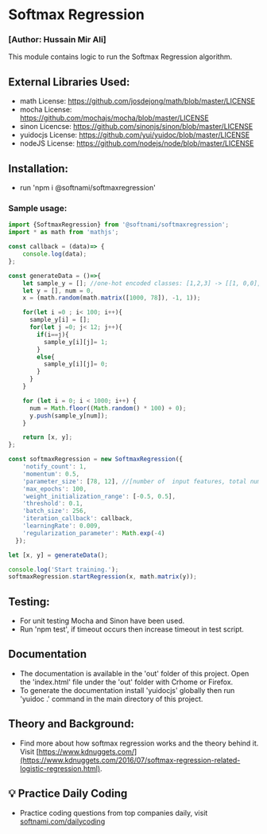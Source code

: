# Softmax Regression
### [Author: Hussain Mir Ali]
This module contains logic to run the Softmax Regression algorithm.

## External Libraries Used:
* math License: https://github.com/josdejong/math/blob/master/LICENSE
* mocha License: https://github.com/mochajs/mocha/blob/master/LICENSE
* sinon Licencse: https://github.com/sinonjs/sinon/blob/master/LICENSE
* yuidocjs License: https://github.com/yui/yuidoc/blob/master/LICENSE
* nodeJS License: https://github.com/nodejs/node/blob/master/LICENSE

## Installation:
*  run 'npm i @softnami/softmaxregression'

### Sample usage:

```javascript
import {SoftmaxRegression} from '@softnami/softmaxregression';
import * as math from 'mathjs';

const callback = (data)=> {
    console.log(data);
};

const generateData = ()=>{
    let sample_y = []; //one-hot encoded classes: [1,2,3] -> [[1, 0,0],[0, 1,0],[0, 0,1]]
    let y = [], num = 0, 
    x = (math.random(math.matrix([1000, 78]), -1, 1));

    for(let i =0 ; i< 100; i++){
      sample_y[i] = [];
      for(let j =0; j< 12; j++){
        if(i==j){
          sample_y[i][j]= 1;
        }
        else{
          sample_y[i][j]= 0;
        }
      }  
    }

    for (let i = 0; i < 1000; i++) {
      num = Math.floor((Math.random() * 100) + 0);
      y.push(sample_y[num]);
    }

    return [x, y];
};

const softmaxRegression = new SoftmaxRegression({
    'notify_count': 1,
    'momentum': 0.5,
    'parameter_size': [78, 12], //[number of  input features, total number of  output classes]
    'max_epochs': 100,
    'weight_initialization_range': [-0.5, 0.5],
    'threshold': 0.1,
    'batch_size': 256,
    'iteration_callback': callback,
    'learningRate': 0.009,
    'regularization_parameter': Math.exp(-4)
  });

let [x, y] = generateData();

console.log('Start training.');
softmaxRegression.startRegression(x, math.matrix(y));

```
## Testing:
* For unit testing Mocha and Sinon have been used. 
* Run 'npm test', if timeout occurs then increase timeout in test script.


## Documentation
*  The documentation is available in the 'out' folder of this project. Open the 'index.html' file under the 'out' folder with Crhome or Firefox.
*  To generate the documentation install 'yuidocjs' globally then run 'yuidoc .' command in the main directory of this project.

## Theory and Background:
* Find more about how softmax regression works and the theory behind it. Visit [https://www.kdnuggets.com/](https://www.kdnuggets.com/2016/07/softmax-regression-related-logistic-regression.html).


## 💡 Practice Daily Coding 
* Practice coding questions from top companies daily, visit [softnami.com/dailycoding](https://www.softnami.com/dailycoding/signup.html?ref=npm)